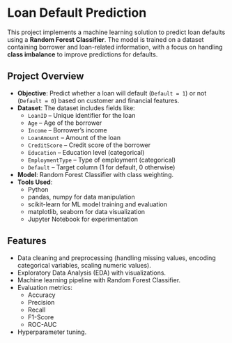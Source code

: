 
# Loan Default Prediction

This project implements a machine learning solution to predict loan defaults using a **Random Forest Classifier**. The model is trained on a dataset containing borrower and loan-related information, with a focus on handling **class imbalance** to improve predictions for defaults.

## Project Overview

- **Objective**: Predict whether a loan will default (`Default = 1`) or not (`Default = 0`) based on customer and financial features.
- **Dataset**: The dataset includes fields like:
  - `LoanID` – Unique identifier for the loan
  - `Age` – Age of the borrower
  - `Income` – Borrower’s income
  - `LoanAmount` – Amount of the loan
  - `CreditScore` – Credit score of the borrower
  - `Education` – Education level (categorical)
  - `EmploymentType` – Type of employment (categorical)
  - `Default` – Target column (1 for default, 0 otherwise)
- **Model**: Random Forest Classifier with class weighting.
- **Tools Used**:
  - Python
  - pandas, numpy for data manipulation
  - scikit-learn for ML model training and evaluation
  - matplotlib, seaborn for data visualization
  - Jupyter Notebook for experimentation

## Features

- Data cleaning and preprocessing (handling missing values, encoding categorical variables, scaling numeric values).
- Exploratory Data Analysis (EDA) with visualizations.
- Machine learning pipeline with Random Forest Classifier.
- Evaluation metrics:
  - Accuracy
  - Precision
  - Recall
  - F1-Score
  - ROC-AUC
- Hyperparameter tuning.
